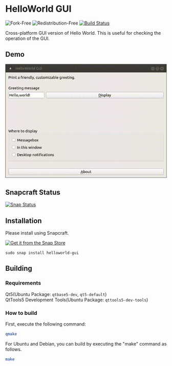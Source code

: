 # HelloWorld GUI
![Fork-Free](https://img.shields.io/badge/Fork-Free-brightgreen)
![Redistribution-Free](https://img.shields.io/badge/Redistribution-Free-brightgreen)
[![Build Status](https://travis-ci.com/enjoysoftware/helloworld-gui.svg?branch=master)](https://travis-ci.com/enjoysoftware/helloworld-gui)

Cross-platform GUI version of Hello World. This is useful for checking the operation of the GUI.
## Demo
![HelloWorld GUI Demo Gif](demo.gif)
## Snapcraft Status
[![Snap Status](https://build.snapcraft.io/badge/enjoysoftware/helloworld-gui.svg)](https://build.snapcraft.io/user/enjoysoftware/helloworld-gui)
## Installation
Please install using Snapcraft.

[![Get it from the Snap Store](https://snapcraft.io/static/images/badges/en/snap-store-black.svg)](https://snapcraft.io/helloworld-gui)
```
sudo snap install helloworld-gui
```
## Building
### Requirements

Qt5(Ubuntu Package: `qtbase5-dev`, `qt5-default`)  
QtTools5 Development Tools(Ubuntu Package: `qttools5-dev-tools`)
### How to build
First, execute the following command:
```bash
qmake
```
For Ubuntu and Debian, you can build by executing the "make" command as follows.

```bash
make
```
